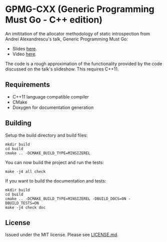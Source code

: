 # GPMG-CXX (Generic Programming Must Go - C++ edition)
An imititation of the allocator methodology of static introspection from Andrei Alexandrescu's talk, Generic Programming Must Go:

* Slides [here](http://dconf.org/2015/talks/alexandrescu.pdf).
* Video [here](https://www.youtube.com/watch?v=mCrVYYlFTrA).

The code is a rough approximation of the functionality provided by the code discussed on the talk's slideshow.
This requires C++11.

## Requirements
* C++11 language compatible compiler
* CMake
* Doxygen for documentation generation

## Building
Setup the build directory and build files:

```shell
mkdir build
cd build
cmake .. -DCMAKE_BUILD_TYPE=MINSIZEREL
```

You can now build the project and run the tests:

```shell
make -j4 all check
```

If you want to build the documentation and tests:
```shell
mkdir build
cd build
cmake .. -DCMAKE_BUILD_TYPE=MINSIZEREL -DBUILD_DOCS=ON -DBUILD_TESTS=ON
make -j4 check doc
```

## License
Issued under the MIT license.
Please see [LICENSE.md](LICENSE.md).
